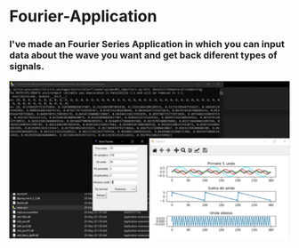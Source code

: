 # Fourier-Application

### I've made an Fourier Series Application in which you can input data about the wave you want and get back diferent types of signals.

![FourierApp](https://github.com/brittleru/Fourier-Application/blob/master/aplicatie.png?raw=true)
